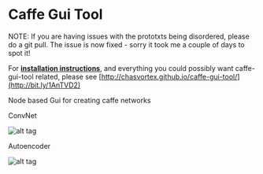 Caffe Gui Tool
==============
NOTE: If you are having issues with the prototxts being disordered, please do a git pull. The issue is now fixed - sorry it took me a couple of days to spot it!


For [**installation instructions**](http://bit.ly/1AnTVD2), and everything you could possibly want caffe-gui-tool related, please see [http://chasvortex.github.io/caffe-gui-tool/](http://bit.ly/1AnTVD2)

Node based Gui for creating caffe networks

ConvNet

![alt tag](https://camo.githubusercontent.com/31e4f9dd627afa62bb0366eae79e9254dfb94934/68747470733a2f2f646c2e64726f70626f7875736572636f6e74656e742e636f6d2f752f31303836303234342f676875622f53637265656e73686f7425323066726f6d253230323031342d31302d31392532303133253341333025334132312e706e67)

Autoencoder

![alt tag](https://camo.githubusercontent.com/d28a002ce2c7139877f2c1e8fa3f935ed57fa055/68747470733a2f2f646c2e64726f70626f7875736572636f6e74656e742e636f6d2f752f31303836303234342f676875622f53637265656e73686f7425323066726f6d253230323031342d31302d31392532303133253341333025334131352e706e67)
